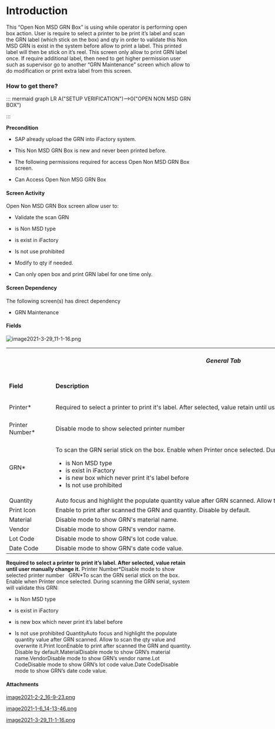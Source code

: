 # Introduction

This “Open Non MSD GRN Box” is using while operator is performing open box action. User is require to select a printer to be print it’s label and scan the GRN label (which stick on the box) and qty in order to validate this Non MSD GRN is exist in the system before allow to print a label. This printed label will then be stick on it’s reel. This screen only allow to print GRN label once. If require additional label, then need to get higher permission user such as supervisor go to another “GRN Maintenance” screen which allow to do modification or print extra label from this screen.


### How to get there?



::: mermaid
graph LR
A("SETUP VERIFICATION")-->0("OPEN NON MSD GRN BOX")

:::

**Precondition** 

- SAP already upload the GRN into iFactory system.

- This Non MSD GRN Box is new and never been printed before.

- The following permissions required for access Open Non MSD GRN Box screen.

- Can Access Open Non MSG GRN Box



#### Screen Activity


Open Non MSD GRN Box screen allow user to:

- Validate the scan GRN

- is Non MSD type

- is exist in iFactory

- Is not use prohibited

- Modify to qty if needed.

- Can only open box and print GRN label for one time only.



#### Screen Dependency


The following screen(s) has direct dependency

- GRN Maintenance



#### Fields


![image2021-3-29_11-1-16.png](/.attachments/89588107.png)


<table class="wrapped confluenceTable" style="width: 1183.0px;"><colgroup><col style="width: 111.0px;" /><col style="width: 1071.0px;" /></colgroup><tbody><tr><td style="width: 1183.0px;" colspan="2" class="confluenceTd"><h5 style="text-align: center;" id="OpenNonMSDGRNBox-GeneralTab"><strong>General Tab</strong></h5></td></tr><tr><td class="highlight-grey confluenceTd" style="width: 112.0px;" data-highlight-colour="grey"><p><strong>Field</strong></p></td><td class="highlight-grey confluenceTd" style="width: 1071.0px;" data-highlight-colour="grey"><p><strong>Description</strong></p></td></tr><tr><td style="width: 112.0px;" class="confluenceTd"><p>Printer*</p></td><td style="width: 1071.0px;" class="confluenceTd"><p>Required to select a printer to print it's label. After selected, value retain until user manually change it.</p></td></tr><tr><td style="width: 112.0px;" class="confluenceTd">Printer Number*</td><td style="width: 1071.0px;" class="confluenceTd"><p><span style="letter-spacing: 0.0px;">Disable mode to show selected printer number  </span></p></td></tr><tr><td style="width: 112.0px;" class="confluenceTd">GRN*</td><td style="width: 1071.0px;" class="confluenceTd"><p>To scan the GRN serial stick on the box. Enable when Printer once selected. During scanning the GRN serial, system will validate this GRN:</p><ul><li>is Non MSD type</li><li>is exist in iFactory</li><li>is new box which never print it's label before</li><li>Is not use prohibited</li></ul></td></tr><tr><td colspan="1" class="confluenceTd">Quantity</td><td colspan="1" class="confluenceTd">Auto focus and highlight the populate quantity value after GRN scanned. Allow to scan the qty value and overwrite it.</td></tr><tr><td colspan="1" class="confluenceTd">Print Icon</td><td colspan="1" class="confluenceTd">Enable to print after scanned the GRN and quantity. Disable by default.</td></tr><tr><td colspan="1" class="confluenceTd">Material</td><td colspan="1" class="confluenceTd">Disable mode to show GRN's material name.</td></tr><tr><td colspan="1" class="confluenceTd">Vendor</td><td colspan="1" class="confluenceTd">Disable mode to show GRN's vendor name.</td></tr><tr><td colspan="1" class="confluenceTd">Lot Code</td><td colspan="1" class="confluenceTd">Disable mode to show GRN's lot code value.</td></tr><tr><td colspan="1" class="confluenceTd">Date Code</td><td colspan="1" class="confluenceTd">Disable mode to show GRN's date code value.</td></tr></tbody></table>

**Required to select a printer to print it’s label. After selected, value retain until user manually change it.** 
Printer Number\*Disable mode to show selected printer number  
GRN\*To scan the GRN serial stick on the box. Enable when Printer once selected. During scanning the GRN serial, system will validate this GRN:

- is Non MSD type

- is exist in iFactory

- is new box which never print it’s label before

- Is not use prohibited
QuantityAuto focus and highlight the populate quantity value after GRN scanned. Allow to scan the qty value and overwrite it.Print IconEnable to print after scanned the GRN and quantity. Disable by default.MaterialDisable mode to show GRN’s material name.VendorDisable mode to show GRN’s vendor name.Lot CodeDisable mode to show GRN’s lot code value.Date CodeDisable mode to show GRN’s date code value.

#### Attachments

[image2021-2-2_16-9-23.png](/.attachments/89588105.png)
[image2021-1-6_14-13-46.png](/.attachments/89588106.png)
[image2021-3-29_11-1-16.png](/.attachments/89588107.png)
